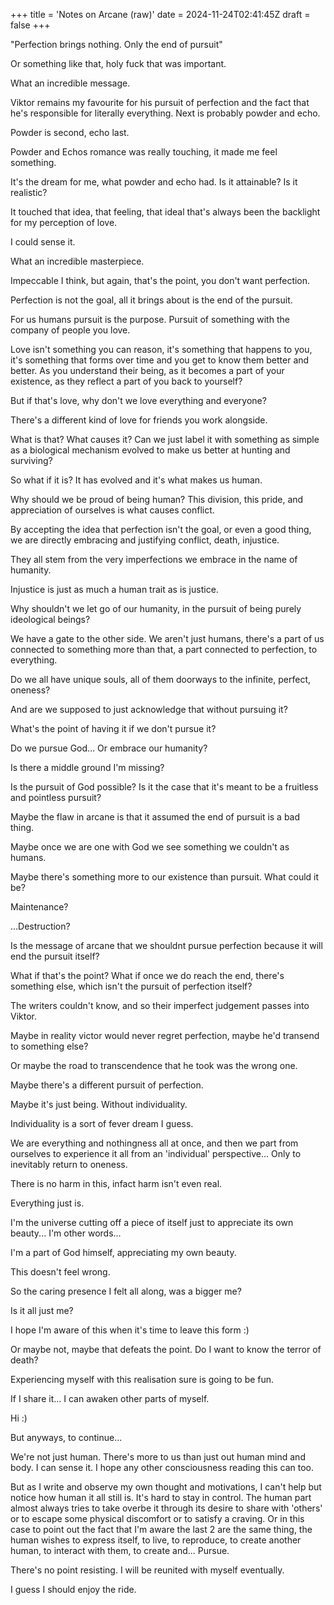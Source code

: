 +++
title = 'Notes on Arcane (raw)'
date = 2024-11-24T02:41:45Z
draft = false
+++

"Perfection brings nothing. Only the end of pursuit"

Or something like that, holy fuck that was important.

What an incredible message.

Viktor remains my favourite for his pursuit of perfection and the fact that he's responsible for literally everything. Next is probably powder and echo.

Powder is second, echo last.

Powder and Echos romance was really touching, it made me feel something.

It's the dream for me, what powder and echo had. Is it attainable? Is it realistic?

It touched that idea, that feeling, that ideal that's always been the backlight for my perception of love.

I could sense it.

What an incredible masterpiece.

Impeccable I think, but again, that's the point, you don't want perfection.

Perfection is not the goal, all it brings about is the end of the pursuit.

For us humans pursuit is the purpose. Pursuit of something with the company of people you love. 

Love isn't something you can reason, it's something that happens to you, it's something that forms over time and you get to know them better and better. As you understand their being, as it becomes a part of your existence, as they reflect a part of you back to yourself?

But if that's love, why don't we love everything and everyone?

There's a different kind of love for friends you work alongside.

What is that? What causes it? Can we just label it with something as simple as a biological mechanism evolved to make us better at hunting and surviving?

So what if it is? It has evolved and it's what makes us human.

Why should we be proud of being human?
This division, this pride, and appreciation of ourselves is what causes conflict. 

By accepting the idea that perfection isn't the goal, or even a good thing, we are directly embracing and justifying conflict, death, injustice.

They all stem from the very imperfections we embrace in the name of humanity.

Injustice is just as much a human trait as is justice.

Why shouldn't we let go of our humanity, in the pursuit of being purely ideological beings? 

We have a gate to the other side. We aren't just humans, there's a part of us connected to something more than that, a part connected to perfection, to everything.

Do we all have unique souls, all of them doorways to the infinite, perfect, oneness?

And are we supposed to just acknowledge that without pursuing it?

What's the point of having it if we don't pursue it?

Do we pursue God... Or embrace our humanity?

Is there a middle ground I'm missing?

Is the pursuit of God possible? Is it the case that it's meant to be a fruitless and pointless pursuit?

Maybe the flaw in arcane is that it assumed the end of pursuit is a bad thing.

Maybe once we are one with God we see something we couldn't as humans.

Maybe there's something more to our existence than pursuit. What could it be?

Maintenance?

...Destruction?

Is the message of arcane that we shouldnt pursue perfection because it will end the pursuit itself?

What if that's the point? What if once we do reach the end, there's something else, which isn't the pursuit of perfection itself?

The writers couldn't know, and so their imperfect judgement passes into Viktor.

Maybe in reality victor would never regret perfection, maybe he'd transend to something else?

Or maybe the road to transcendence that he took was the wrong one.

Maybe there's a different pursuit of perfection.

Maybe it's just being. Without individuality.

Individuality is a sort of fever dream I guess.

We are everything and nothingness all at once, and then we part from ourselves to experience it all from an 'individual' perspective... Only to inevitably return to oneness.

There is no harm in this, infact harm isn't even real.

Everything just is.

I'm the universe cutting off a piece of itself just to appreciate its own beauty... I'm other words...

I'm a part of God himself, appreciating my own beauty.

This doesn't feel wrong.

So the caring presence I felt all along, was a bigger me? 

Is it all just me?

I hope I'm aware of this when it's time to leave this form :)

Or maybe not, maybe that defeats the point. Do I want to know the terror of death?

Experiencing myself with this realisation sure is going to be fun.

If I share it... I can awaken other parts of myself.

Hi :)



But anyways, to continue...

We're not just human. There's more to us than just out human mind and body. I can sense it. I hope any other consciousness reading this can too.

But as I write and observe my own thought and motivations, I can't help but notice how human it all still is. It's hard to stay in control. The human part almost always tries to take overbe it through its desire to share with 'others' or to escape some physical discomfort or to satisfy a craving. Or in this case to point out the fact that I'm aware the last 2 are the same thing, the human wishes to express itself, to live, to reproduce, to create another human, to interact with them, to create and... Pursue.

There's no point resisting. I will be reunited with myself eventually.

I guess I should enjoy the ride.